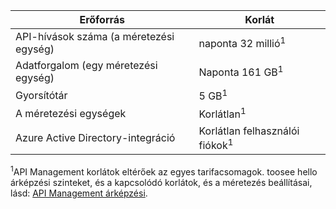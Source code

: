 | Erőforrás | Korlát |
| --- | --- |
| API-hívások száma (a méretezési egység) |naponta 32 millió<sup>1</sup> |
| Adatforgalom (egy méretezési egység) |Naponta 161 GB<sup>1</sup> |
| Gyorsítótár |5 GB<sup>1</sup> |
| A méretezési egységek |Korlátlan<sup>1</sup> |
| Azure Active Directory-integráció |Korlátlan felhasználói fiókok<sup>1</sup> |

<sup>1</sup>API Management korlátok eltérőek az egyes tarifacsomagok. toosee hello árképzési szinteket, és a kapcsolódó korlátok, és a méretezés beállításai, lásd: [API Management árképzési](https://azure.microsoft.com/pricing/details/api-management/).

